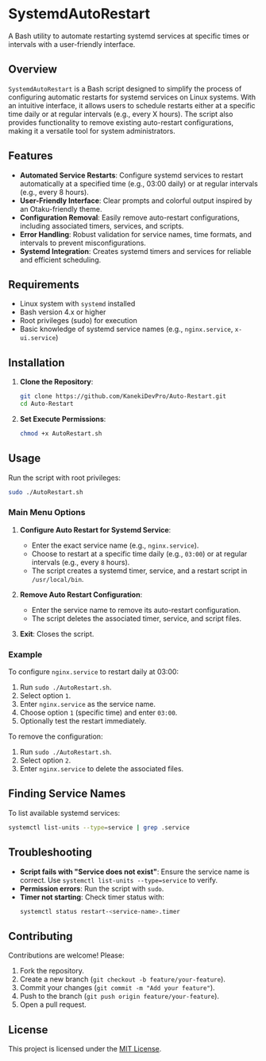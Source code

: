 # SystemdAutoRestart

A Bash utility to automate restarting systemd services at specific times or intervals with a user-friendly interface.

## Overview

`SystemdAutoRestart` is a Bash script designed to simplify the process of configuring automatic restarts for systemd services on Linux systems. With an intuitive interface, it allows users to schedule restarts either at a specific time daily or at regular intervals (e.g., every X hours). The script also provides functionality to remove existing auto-restart configurations, making it a versatile tool for system administrators.

## Features

- **Automated Service Restarts**: Configure systemd services to restart automatically at a specified time (e.g., 03:00 daily) or at regular intervals (e.g., every 8 hours).
- **User-Friendly Interface**: Clear prompts and colorful output inspired by an Otaku-friendly theme.
- **Configuration Removal**: Easily remove auto-restart configurations, including associated timers, services, and scripts.
- **Error Handling**: Robust validation for service names, time formats, and intervals to prevent misconfigurations.
- **Systemd Integration**: Creates systemd timers and services for reliable and efficient scheduling.

## Requirements

- Linux system with `systemd` installed
- Bash version 4.x or higher
- Root privileges (sudo) for execution
- Basic knowledge of systemd service names (e.g., `nginx.service`, `x-ui.service`)

## Installation

1. **Clone the Repository**:
   ```bash
   git clone https://github.com/KanekiDevPro/Auto-Restart.git
   cd Auto-Restart
   ```

2. **Set Execute Permissions**:
   ```bash
   chmod +x AutoRestart.sh
   ```

## Usage

Run the script with root privileges:

```bash
sudo ./AutoRestart.sh
```

### Main Menu Options

1. **Configure Auto Restart for Systemd Service**:
   - Enter the exact service name (e.g., `nginx.service`).
   - Choose to restart at a specific time daily (e.g., `03:00`) or at regular intervals (e.g., every `8` hours).
   - The script creates a systemd timer, service, and a restart script in `/usr/local/bin`.

2. **Remove Auto Restart Configuration**:
   - Enter the service name to remove its auto-restart configuration.
   - The script deletes the associated timer, service, and script files.

3. **Exit**: Closes the script.

### Example

To configure `nginx.service` to restart daily at 03:00:
1. Run `sudo ./AutoRestart.sh`.
2. Select option `1`.
3. Enter `nginx.service` as the service name.
4. Choose option `1` (specific time) and enter `03:00`.
5. Optionally test the restart immediately.

To remove the configuration:
1. Run `sudo ./AutoRestart.sh`.
2. Select option `2`.
3. Enter `nginx.service` to delete the associated files.

## Finding Service Names

To list available systemd services:
```bash
systemctl list-units --type=service | grep .service
```

## Troubleshooting

- **Script fails with "Service does not exist"**:
  Ensure the service name is correct. Use `systemctl list-units --type=service` to verify.
- **Permission errors**:
  Run the script with `sudo`.
- **Timer not starting**:
  Check timer status with:
  ```bash
  systemctl status restart-<service-name>.timer
  ```

## Contributing

Contributions are welcome! Please:
1. Fork the repository.
2. Create a new branch (`git checkout -b feature/your-feature`).
3. Commit your changes (`git commit -m "Add your feature"`).
4. Push to the branch (`git push origin feature/your-feature`).
5. Open a pull request.

## License

This project is licensed under the [MIT License](LICENSE).
